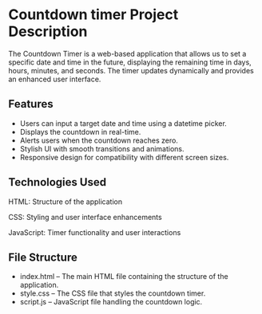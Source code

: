 # Countdown timer Project Description
The Countdown Timer is a web-based application that allows us to set a specific date and time in the future, displaying the remaining time in days, hours, minutes, and seconds. The timer updates dynamically and provides an enhanced user interface.


## Features
- Users can input a target date and time using a datetime picker.
- Displays the countdown in real-time.
- Alerts users when the countdown reaches zero.
- Stylish UI with smooth transitions and animations.
- Responsive design for compatibility with different screen sizes.


## Technologies Used
HTML: Structure of the application

CSS: Styling and user interface enhancements

JavaScript: Timer functionality and user interactions


## File Structure
- index.html – The main HTML file containing the structure of the application.
- style.css – The CSS file that styles the countdown timer.
- script.js – JavaScript file handling the countdown logic.

